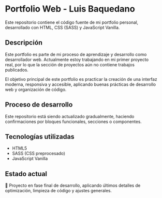 # Portfolio Web - Luis Baquedano

Este repositorio contiene el código fuente de mi portfolio personal, desarrollado con HTML, CSS (SASS) y JavaScript Vanilla.

## Descripción
Este portfolio es parte de mi proceso de aprendizaje y desarrollo como desarrollador web. Actualmente estoy trabajando en mi primer proyecto real, por lo que la sección de proyectos aún no contiene trabajos publicados.

El objetivo principal de este portfolio es practicar la creación de una interfaz moderna, responsiva y accesible, aplicando buenas prácticas de desarrollo web y organización de código.

## Proceso de desarrollo
Este repositorio está siendo actualizado gradualmente, haciendo confirmaciones por bloques funcionales, secciones o componentes.  

## Tecnologías utilizadas
- HTML5
- SASS (CSS preprocesado)
- JavaScript Vanilla

## Estado actual
🔧 Proyecto en fase final de desarrollo, aplicando últimos detalles de optimización, limpieza de código y ajustes generales.

